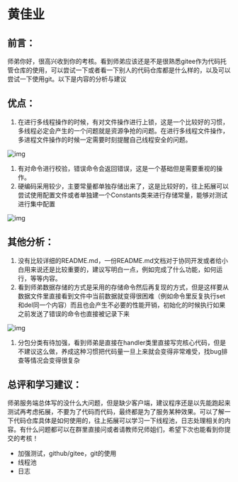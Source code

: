 # 黄佳业

## 前言：

师弟你好，很高兴收到你的考核。看到师弟应该还是不是很熟悉gitee作为代码托管仓库的使用，可以尝试一下或者看一下别人的代码仓库都是什么样的，以及可以尝试一下使用git。以下是内容的分析与建议

## 优点：

1. 在进行多线程操作的时候，有对文件操作进行上锁，这是一个比较好的习惯，多线程必定会产生的一个问题就是资源争抢的问题。在进行多线程文件操作，多进程文件操作的时候一定需要时刻提醒自己线程安全的问题。

![img](https://pcn1gbta5bzn.feishu.cn/space/api/box/stream/download/asynccode/?code=MWFiMDM1Mjk1ZDFkMDQyMDNiMjExNDZhY2YyNTVjZjZfajAyUHAwSjRUWjVrZ1g0WDliMGd4bW1Hcmh5dGxEMmxfVG9rZW46SFJaTmJkdjNub3VnNlh4dG1abWMzNkVtbklmXzE3NDU4NDA4NDc6MTc0NTg0NDQ0N19WNA)

1. 有对命令进行校验，错误命令会返回错误，这是一个基础但是需要重视的操作。
2. 硬编码采用较少，主要常量都单独存储出来了，这是比较好的，往上拓展可以尝试使用配置文件或者单独建一个Constants类来进行存储常量，能够对测试进行集中配置

![img](https://pcn1gbta5bzn.feishu.cn/space/api/box/stream/download/asynccode/?code=N2UwNDljNWQ4NTViMTAwZTIyMTg4YTI4NGM5ZDNjZmJfaHlEV0RwcHlsdXk0RmtOY1owRlROdkNVaTRXekJjbDJfVG9rZW46U1drTGJHN3dkb3RnMFB4TVlTUGNoVnZrblpkXzE3NDU4NDA4NDc6MTc0NTg0NDQ0N19WNA)

## 其他分析：

1. 没有比较详细的README.md，一份README.md文档对于协同开发或者给小白用来说还是比较重要的，建议写明白一点，例如完成了什么功能，如何运行，等等内容。
2. 看到师弟数据存储的方式是采用的存储命令然后再复现的方式，但是这样要从数据文件里直接看到文件中当前数据就变得很困难（例如命令里反复执行set和del同一个内容）而且也会产生不必要的性能开销，初始化的时候执行如果之前发送了错误的命令也直接被记录下来

![img](https://pcn1gbta5bzn.feishu.cn/space/api/box/stream/download/asynccode/?code=ZWJmMzcyNzBjYTVmNzk4ZjM5OGJlYzcwNmUwYTViNjZfZG91UVNnRGdLNUp5bWNhS1o2TDlSOFp4WWRRTEhjM1pfVG9rZW46UmJlZWJlYVRwbzVzZWZ4ejdJRWNMYXh6bmdnXzE3NDU4NDA4NDc6MTc0NTg0NDQ0N19WNA)

1. 分包分类有待加强，看到师弟是直接在handler类里直接写完核心代码，但是不建议这么做，养成这种习惯把代码量一旦上来就会变得非常难受，找bug排查等情况会变得很复杂

## 总评和学习建议：

师弟服务端总体写的没什么大问题，但是缺少客户端，建议程序还是以先能跑起来测试再考虑拓展，不要为了代码而代码，最终都是为了服务某种效果。可以了解一下代码仓库具体是如何使用的，往上拓展可以学习一下线程池，日志处理相关的内容。有什么问题都可以在群里直接问或者请教师兄师姐们，希望下次也能看到你提交的考核！

- 加强测试，github/gitee，git的使用
- 线程池
- 日志